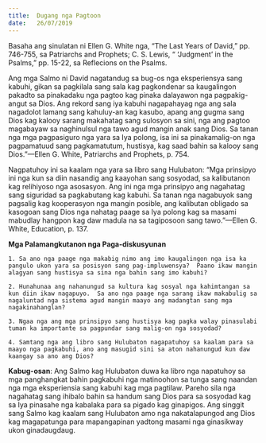 ```yaml
---
title:  Dugang nga Pagtoon
date:   26/07/2019
---
```


Basaha ang sinulatan ni Ellen G. White nga, “The Last Years of David,” pp. 746-755, sa Patriarchs and Prophets; C. S. Lewis, “ ‘Judgment’ in the Psalms,” pp. 15-22, sa Reflecions on the Psalms.

Ang mga Salmo ni David nagatandug sa bug-os nga eksperiensya sang kabuhi, gikan sa pagkilala sang sala kag pagkondenar sa kaugalingon pakadto sa pinakadaku nga pagtoo kag pinaka dalayawon nga pagpakig-angut sa Dios.  Ang rekord sang iya kabuhi nagapahayag nga ang sala nagadolot lamang sang kahuluy-an kag kasubo, apang ang gugma sang Dios kag kalooy sarang makahatag sang sulosyon sa sini, nga ang pagtoo magabayaw sa naghinulsul nga tawo agud mangin anak sang Dios.  Sa tanan nga mga pagpasiguro nga yara sa Iya polong, isa ini sa pinakamalig-on nga pagpamatuud sang pagkamatutum, hustisya, kag saad bahin sa kalooy sang Dios.”—Ellen G. White, Patriarchs and Prophets, p. 754.

Nagpatuhoy ini sa kaalam nga yara sa libro sang Hulubaton: “Mga prinsipyo ini nga kun sa diin nasandig ang kaayohan sang sosyodad, sa kalibutanon kag relihiyoso nga asosasyon.  Ang ini nga mga prinsipyo ang nagahatag sang siguridad sa pagkabutang kag kabuhi.  Sa tanan nga nagabuyok sang pagsalig kag kooperasyon nga mangin posible, ang kalibutan obligado sa kasogoan sang Dios nga nahatag paage sa Iya polong kag sa masami mabudlay hangpon kag daw madula na sa tagiposoon sang tawo.”—Ellen G. White, Education, p. 137.                  

**Mga Palamangkutanon nga Paga-diskusyunan**

`1.	Sa ano nga paage nga makabig nimo ang imo kaugalingon nga isa ka pangulo ukon yara sa posisyon sang pag-impluwensya?  Paano ikaw mangin alagyan sang hustisya sa sina nga bahin sang imo kabuhi?`

`2.	Hunahunaa ang nahanungud sa kultura kag sosyal nga kahimtangan sa kun diin ikaw nagapuyo.  Sa ano nga paage nga sarang ikaw makabulig sa nagaluntad nga sistema agud mangin maayo ang madangtan sang mga nagakinahanglan?`

`3.	Ngaa nga ang mga prinsipyo sang hustisya kag pagka walay pinasulabi tuman ka importante sa pagpundar sang malig-on nga sosyodad?`

`4.	Samtang nga ang libro sang Hulubaton nagapatuhoy sa kaalam para sa maayo nga pagkabuhi, ano ang masugid sini sa aton nahanungud kun daw kaangay sa ano ang Dios?`

**Kabug-osan**:  Ang Salmo kag Hulubaton duwa ka libro nga napatuhoy sa mga panghangkat bahin pagkabuhi nga matinoohon sa tunga sang naandan nga mga eksperiensia sang kabuhi kag mga pagtilaw.  Pareho sila nga nagahatag sang ihibalo bahin sa handum sang Dios para sa sosyodad kag sa Iya pinasahe nga kabalaka para sa pigado kag ginapigos.  Ang singgit sang Salmo kag kaalam sang Hulubaton amo nga nakatalapungod ang Dios kag magapatunga para mapangapinan yadtong masami nga ginasikway ukon ginadaugdaug.